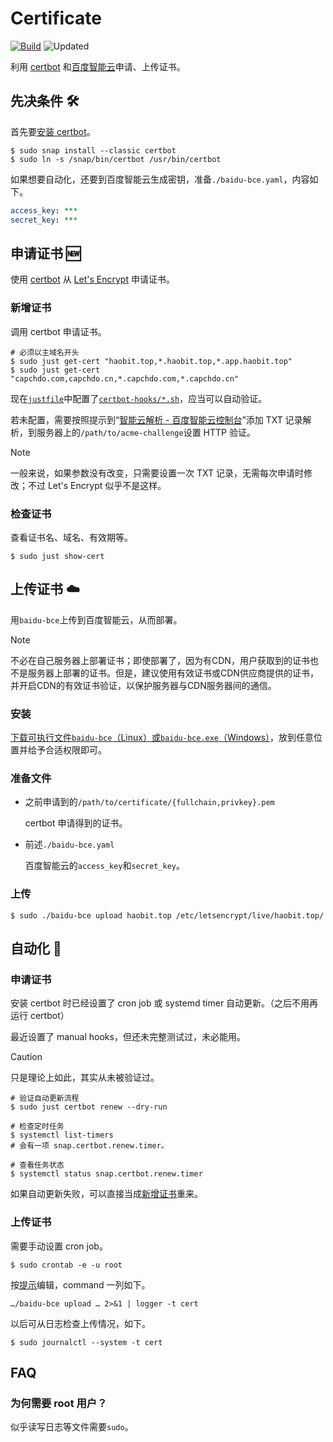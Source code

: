 # Certificate

[![Build](https://github.com/Capchdo/certificate/actions/workflows/build.yml/badge.svg)](https://github.com/Capchdo/certificate/actions/workflows/build.yml)
![Updated](https://img.shields.io/endpoint?url=https%3A%2F%2Fstatus.haobit.top%2Fupload-cert)

利用 [certbot](https://certbot.eff.org/) 和[百度智能云](https://login.bce.baidu.com/)申请、上传证书。 

## 先决条件 🛠️

首先要[安装 certbot](https://certbot.eff.org/instructions?ws=nginx&os=ubuntufocal)。

```shell
$ sudo snap install --classic certbot
$ sudo ln -s /snap/bin/certbot /usr/bin/certbot
```

如果想要自动化，还要到百度智能云生成密钥，准备`./baidu-bce.yaml`，内容如下。

```yaml
access_key: ***
secret_key: ***
```

## 申请证书 🆕

使用 [certbot](https://eff-certbot.readthedocs.io/en/stable/using.html) 从 [Let's Encrypt](https://letsencrypt.org/zh-cn/) 申请证书。

### 新增证书

调用 certbot 申请证书。

```shell
# 必须以主域名开头
$ sudo just get-cert "haobit.top,*.haobit.top,*.app.haobit.top"
$ sudo just get-cert "capchdo.com,capchdo.cn,*.capchdo.com,*.capchdo.cn"
```

现在[`justfile`](https://just.systems/man/en/)中配置了[`certbot-hooks/*.sh`](./certbot-hooks/)，应当可以自动验证。

若未配置，需要按照提示到“[智能云解析 - 百度智能云控制台](https://console.bce.baidu.com/dns/#/dns/domain/list?zoneName=haobit.top)”添加 TXT 记录解析，到服务器上的`/path/to/acme-challenge`设置 HTTP 验证。

> [!NOTE]
>
> 一般来说，如果参数没有改变，只需要设置一次 TXT 记录，无需每次申请时修改；不过 Let's Encrypt 似乎不是这样。

### 检查证书

查看证书名、域名、有效期等。

```shell
$ sudo just show-cert
```

## 上传证书 ☁️

用`baidu-bce`上传到百度智能云，从而部署。

> [!NOTE]
>
> 不必在自己服务器上部署证书；即使部署了，因为有CDN，用户获取到的证书也不是服务器上部署的证书。但是，建议使用有效证书或CDN供应商提供的证书，并开启CDN的有效证书验证，以保护服务器与CDN服务器间的通信。

### 安装

[下载可执行文件`baidu-bce`（Linux）或`baidu-bce.exe`（Windows）][latest-release]，放到任意位置并给予合适权限即可。

### 准备文件

- 之前申请到的`/path/to/certificate/{fullchain,privkey}.pem`

  certbot 申请得到的证书。

- 前述`./baidu-bce.yaml`

  百度智能云的`access_key`和`secret_key`。

### 上传

```shell
$ sudo ./baidu-bce upload haobit.top /etc/letsencrypt/live/haobit.top/
```

## 自动化 🚀

### 申请证书

安装 certbot 时已经设置了 cron job 或 systemd timer 自动更新。（之后不用再运行 certbot）

最近设置了 manual hooks，但还未完整测试过，未必能用。

> [!CAUTION]
> 
> 只是理论上如此，其实从未被验证过。

```shell
# 验证自动更新流程
$ sudo just certbot renew --dry-run

# 检查定时任务
$ systemctl list-timers
# 会有一项 snap.certbot.renew.timer。

# 查看任务状态
$ systemctl status snap.certbot.renew.timer
```

如果自动更新失败，可以直接当成[新增证书](#新增证书)重来。

### 上传证书

需要手动设置 cron job。

```shell
$ sudo crontab -e -u root
```

按[提示](https://crontab.guru/)编辑，command 一列如下。

```shell
…/baidu-bce upload … 2>&1 | logger -t cert
```

以后可从日志检查上传情况，如下。

```shell
$ sudo journalctl --system -t cert
```

## FAQ

### 为何需要 root 用户？

似乎读写日志等文件需要`sudo`。

[latest-release]: https://github.com/Capchdo/certificate/releases/latest
